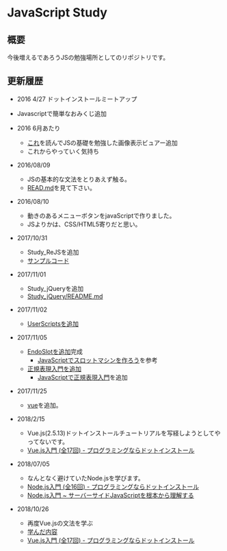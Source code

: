 
# JavaScript Study

## 概要
今後増えるであろうJSの勉強場所としてのリポジトリです。

## 更新履歴

- 2016 4/27 ドットインストールミートアップ
 - Javascriptで簡単なおみくじ追加

- 2016 6月あたり
  - [これ](https://www.amazon.co.jp/dp/4062578506/ref=pd_lpo_sbs_dp_ss_3?pf_rd_p=187205609&pf_rd_s=lpo-top-stripe&pf_rd_t=201&pf_rd_i=4274946614&pf_rd_m=AN1VRQENFRJN5&pf_rd_r=S742FGN5GJMJ5DR8FW76)を読んでJSの基礎を勉強した画像表示ビュアー追加
  - これからやっていく気持ち

- 2016/08/09
  - JSの基本的な文法をとりあえず触る。
  - [READ.md](https://github.com/Fendo181/js_repos/tree/master/bacic)を見て下さい。

- 2016/08/10
  - 動きのあるメニューボタンをjavaScriptで作りました。
  - JSよりかは、CSS/HTML5寄りだと思い。

- 2017/10/31
  - Study_ReJSを追加
  - [サンプルコード](https://github.com/Fendo181/JavaScript_repos/tree/master/Study_ReJS)

- 2017/11/01
  - Study_jQueryを追加
  - [Study_jQuery/README.md](https://github.com/Fendo181/js_repos/tree/master/bacic/jQuery/basic)

- 2017/11/02
  - [UserScriptsを追加](https://github.com/Fendo181/js_repos/tree/master/UserScripts)

- 2017/11/05
  - [EndoSlotを追加](https://github.com/Fendo181/js_repos/tree/master/app/slot)完成
    - [JavaScriptでスロットマシンを作ろう](https://dotinstall.com/lessons/slot_js_v4)を参考
  - [正規表現入門を追加](https://github.com/Fendo181/js_repos/tree/master/bacic/RegExp)
    - [JavaScriptで正規表現入門](https://dotinstall.com/lessons/basic_regexp)を追加

- 2017/11/25
  - [vue](https://github.com/Fendo181/js_repos/tree/master/vue)を追加。

- 2018/2/15
  - Vue.js(2.5.13)ドットインストールチュートリアルを写経しようとしてやってないです。
  - [Vue.js入門 (全17回) - プログラミングならドットインストール](https://dotinstall.com/lessons/basic_vuejs_v2)

- 2018/07/05
  - なんとなく避けていたNode.jsを学びます。
  - [Node.js入門 (全16回) - プログラミングならドットインストール](https://dotinstall.com/lessons/basic_nodejs)
  - [Node.js入門 ~ サーバーサイドJavaScriptを根本から理解する](https://nakanoh.net/article/node-entry-book)
- 2018/10/26
  - 再度Vue.jsの文法を学ぶ
  - [学んだ内容](https://github.com/Fendo181/js_repos/tree/master/vue/basic_v_2.5.13)
  - [Vue.js入門 (全17回) - プログラミングならドットインストール](https://dotinstall.com/lessons/basic_vuejs_v2)
